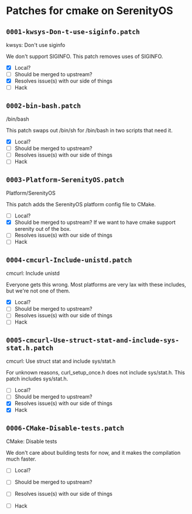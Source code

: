 # Patches for cmake on SerenityOS

## `0001-kwsys-Don-t-use-siginfo.patch`

kwsys: Don't use siginfo

We don't support SIGINFO. This patch removes uses of SIGINFO.

- [X] Local?
- [ ] Should be merged to upstream?
- [X] Resolves issue(s) with our side of things
- [ ] Hack

## `0002-bin-bash.patch`

/bin/bash

This patch swaps out /bin/sh for /bin/bash in two scripts that need it.

- [X] Local?
- [ ] Should be merged to upstream?
- [ ] Resolves issue(s) with our side of things
- [ ] Hack

## `0003-Platform-SerenityOS.patch`

Platform/SerenityOS

This patch adds the SerenityOS platform config file to CMake.

- [ ] Local?
- [X] Should be merged to upstream? If we want to have cmake support serenity out of the box.
- [ ] Resolves issue(s) with our side of things
- [ ] Hack

## `0004-cmcurl-Include-unistd.patch`

cmcurl: Include unistd

Everyone gets this wrong. Most platforms are very lax with these includes, but we're not one of them.

- [X] Local?
- [ ] Should be merged to upstream?
- [ ] Resolves issue(s) with our side of things
- [ ] Hack

## `0005-cmcurl-Use-struct-stat-and-include-sys-stat.h.patch`

cmcurl: Use struct stat and include sys/stat.h

For unknown reasons, curl_setup_once.h does not include sys/stat.h. This patch includes sys/stat.h.

- [ ] Local?
- [ ] Should be merged to upstream?
- [X] Resolves issue(s) with our side of things
- [X] Hack

## `0006-CMake-Disable-tests.patch`

CMake: Disable tests

We don't care about building tests for now, and it makes the compilation much faster.

- [ ] Local?
- [ ] Should be merged to upstream?
- [ ] Resolves issue(s) with our side of things
- [ ] Hack

